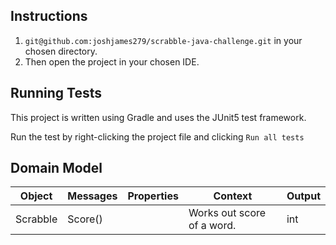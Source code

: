 ## Instructions

1. `git@github.com:joshjames279/scrabble-java-challenge.git` in your chosen directory.
2. Then open the project in your chosen IDE.

## Running Tests

This project is written using Gradle and uses the JUnit5 test framework.

Run the test by right-clicking the project file and clicking `Run all tests`

## Domain Model

| Object   | Messages | Properties | Context                    | Output |
| -------- | -------- | ---------- | -------------------------- | ------ |
| Scrabble | Score()  |            | Works out score of a word. | int    |
